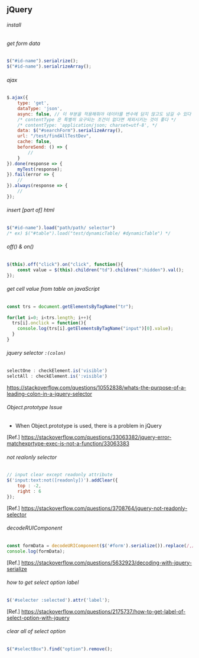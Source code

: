 ## jQuery
  
###### install
  
###### get form data
```js
$("#id-name").serialrize();
$("#id-name").serialrizeArray();
```
  
###### ajax
```js
$.ajax({
    type: 'get',
    dataType: 'json',
    async: false, // 이 부분을 적용해줘야 데이터를 변수에 담지 않고도 넘길 수 있다
    /* contentType 은 특별히 요구되는 조건이 없다면 제외시키는 것이 좋다 */
    /* contentType: 'application/json; charset=utf-8', */
    data: $("#searchForm").serializeArray(),
    url: "/test/findAllTestDev",
    cache: false,
    beforeSend: () => {
        //
    }
}).done(response => {
    myTest(response);
}).fail(error => {
    //
}).always(response => {
    //
});
```
  
###### insert [part of] html
```js
$("#id-name").load("path/path/ selector")
/* ex) $("#table").load("test/dynamicTable/ #dynamicTable") */
```
  
###### off() & on()
```js
$(this).off("click").on("click", function(){
    const value = $(this).children("td").children(":hidden").val();
});
```
  
###### get cell value from table on javaScript
```js
const trs = document.getElementsByTagName("tr");
		
for(let i=0; i<trs.length; i++){
  trs[i].onclick = function(){
    console.log(trs[i].getElementsByTagName("input")[0].value);
  }
}
```
###### jquery selector `:(colon)`
```js
selectOne : checkElement.is('visible')
selctAll : checkElement.is(':visible')
```
https://stackoverflow.com/questions/10552838/whats-the-purpose-of-a-leading-colon-in-a-jquery-selector
  
###### Object.prototype Issue
- When Object.prototype is used, there is a problem in jQuery  
  
[Ref.] https://stackoverflow.com/questions/33063382/jquery-error-matchexprtype-exec-is-not-a-function/33063383  
  
###### not realonly selector
```js
// input clear except readonly attribute
$('input:text:not([readonly])').addClear({
    top : -2,
    right : 6
});
```  
[Ref.] https://stackoverflow.com/questions/3708764/jquery-not-readonly-selector  
  
###### decodeRUIComponent
```js
const formData = decodeURIComponent($('#form').serialize()).replace(/,/gi,"");
console.log(formData);
```  
[Ref.] https://stackoverflow.com/questions/5632923/decoding-with-jquery-serialize    
  
###### how to get select option label
```js
$('#selecter :selected').attr('label'); 
```
[Ref.] https://stackoverflow.com/questions/2175737/how-to-get-label-of-select-option-with-jquery  
  
###### clear all of select option
```js
$("#selectBox").find("option").remove();
```
